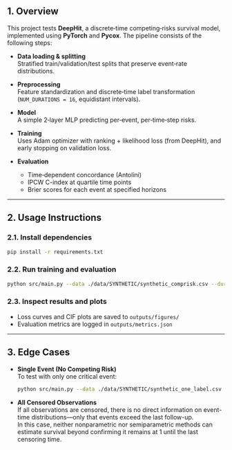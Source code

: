 ## 1. Overview

This project tests **DeepHit**, a discrete‐time competing‐risks survival model, implemented using **PyTorch** and **Pycox**. The pipeline consists of the following steps:

- **Data loading & splitting**  
  Stratified train/validation/test splits that preserve event‐rate distributions.

- **Preprocessing**  
  Feature standardization and discrete‐time label transformation (`NUM_DURATIONS = 16`, equidistant intervals).

- **Model**  
  A simple 2‐layer MLP predicting per‐event, per‐time‐step risks.

- **Training**  
  Uses Adam optimizer with ranking + likelihood loss (from DeepHit), and early stopping on validation loss.

- **Evaluation**  
  - Time‐dependent concordance (Antolini)
  - IPCW C-index at quartile time points
  - Brier scores for each event at specified horizons

---

## 2. Usage Instructions

### 2.1. Install dependencies

```bash
pip install -r requirements.txt
```

### 2.2. Run training and evaluation

```bash
python src/main.py --data ./data/SYNTHETIC/synthetic_comprisk.csv --durations 16 --batch-size 128 --epochs 100 --lr 0.005
```

### 2.3. Inspect results and plots

- Loss curves and CIF plots are saved to `outputs/figures/`
- Evaluation metrics are logged in `outputs/metrics.json`

---

## 3. Edge Cases

- **Single Event (No Competing Risk)**  
  To test with only one critical event:

  ```bash
  python src/main.py --data ./data/SYNTHETIC/synthetic_one_label.csv --durations 16 --batch-size 128 --epochs 100 --lr 0.005
  ```

- **All Censored Observations**  
  If all observations are censored, there is no direct information on event-time distributions—only that events exceed the last follow-up.  
  In this case, neither nonparametric nor semiparametric methods can estimate survival beyond confirming it remains at 1 until the last censoring time.
